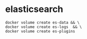 # elasticsearch

```shell
docker volume create es-data && \
docker volume create es-logs  && \
docker volume create es-plugins
```
